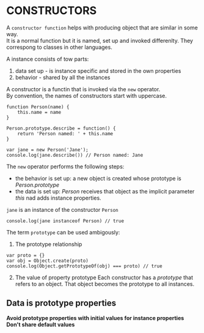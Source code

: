 # CONSTRUCTORS
A `constructor function` helps with producing object that are similar in some way. <br/>
It is a normal function but it is named, set up and invoked differenlty. They correspong to classes in other languages. <br/>

A instance consists of tow parts:
 1. data set up - is instance specific and stored in the own properties
 2. behavior - shared by all the instances

A constructor is a functin that is invoked via the `new` operator. <br>
By convention, the names of constructors start with uppercase.

```
function Person(name) {
    this.name = name
}

Person.prototype.describe = function() {
    return 'Person named: ' + this.name
}

var jane = new Person('Jane');
console.log(jane.describe()) // Person named: Jane
```
The `new` operator performs the following steps:
 - the behavior is set up: a new object is created whose prototype is *Person.prototype*
 - the data is set up: *Person* receives that object as the implicit parameter *this* nad adds instance properties.

`jane` is an instance of the constructor `Person` <br/>
```
console.log(jane instanceof Person) // true
```

The term `prototype` can be used ambigously:
1. The prototype relationship
```
var proto = {}
var obj = Object.create(proto)
console.log(Object.getPrototypeOf(obj) === proto) // true
```
2. The value of property prototype
Each constructor has a *prototype* that refers to an object. That object becomes the prototype to all instances.

## Data is prototype properties

**Avoid prototype properties with initial values for instance properties** <br/>
**Don't share default values**